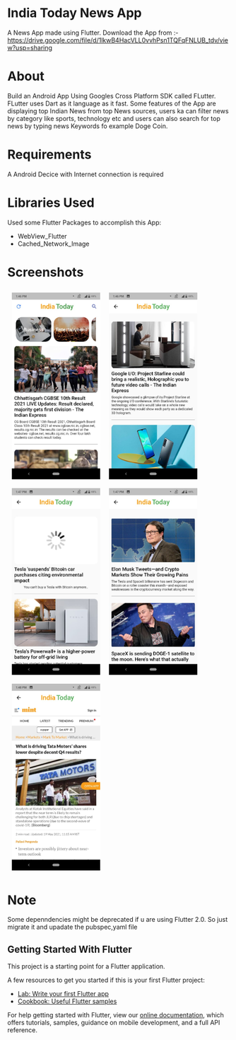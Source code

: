 # India Today News App

A News App made using Flutter. 
Download the App from :- https://drive.google.com/file/d/1lkwB4HacVLL0vvhPsn1TQFqFNLUB_tdv/view?usp=sharing

# About
 Build an Android App Using Googles Cross Platform SDK called FLutter. FLutter uses Dart as it language as it fast. Some features of the App are displaying top Indian News from top News sources, users ka can filter news by category like sports, technology etc and users can also search for top news by typing news Keywords fo example Doge Coin.

 # Requirements 
 A Android Decice with Internet connection is required
 
 # Libraries Used
 Used some Flutter Packages to accomplish this App:
 - WebView_Flutter
 - Cached_Network_Image

# Screenshots
<img src="screenshots/homePage.jpeg" alt="login image" align="left" width="200" hspace="10" vspace="10"  />
<img src="screenshots/TechnologyCategory.jpeg" alt="signUp image" align="center" width="200" hspace="10" vspace="10"  />
<img src="screenshots/teslaSearchResults.jpeg" alt="profile image" align="left" width="200"  hspace="10" vspace="10" />
<img src="screenshots/DogeCoinSearchResults.jpeg" alt="chat image" align="left" width="200" hspace="10" vspace="10"/>
<img src="screenshots/webView.jpeg" alt="ChatActivity image" align="center" width="200" hspace="10" vspace="10" />

# Note
Some depenndencies might be deprecated if u are using Flutter 2.0. So just migrate it and upadate the pubspec,yaml file

## Getting Started With Flutter 

This project is a starting point for a Flutter application.

A few resources to get you started if this is your first Flutter project:

- [Lab: Write your first Flutter app](https://flutter.dev/docs/get-started/codelab)
- [Cookbook: Useful Flutter samples](https://flutter.dev/docs/cookbook)

For help getting started with Flutter, view our
[online documentation](https://flutter.dev/docs), which offers tutorials,
samples, guidance on mobile development, and a full API reference.
